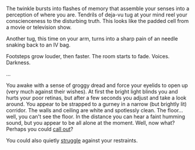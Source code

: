 The twinkle bursts into flashes of memory that assemble your senses into a perception
of where you are. Tendrils of deja-vu tug at your mind reel your conscienceness to the disturbing truth. 
This looks like the padded cell from a movie or television show.

Another tug, this time on your arm, turns into a sharp pain of an needle snaking back to
an IV bag. 

Footsteps grow louder, then faster. The room starts to fade. Voices. Darkness. 

...

You awake with a sense of groggy dread and force your eyelids to open up (very much 
against their wishes). At first the bright light blinds you and hurts your poor 
retinas, but after a few seconds you adjust and take a look around. You appear to be 
strapped to a gurney in a narrow (but brightly lit) corridor. The walls and ceiling 
are white and spotlessly clean. The floor... well, you can't see the floor. In the 
distance you can hear a faint humming sound, but you appear to be all alone at the 
moment. Well, now what? Perhaps you could [call out](call-out/calling.md)?

You could also quietly [struggle](escape/escape.md) against your restraints.
